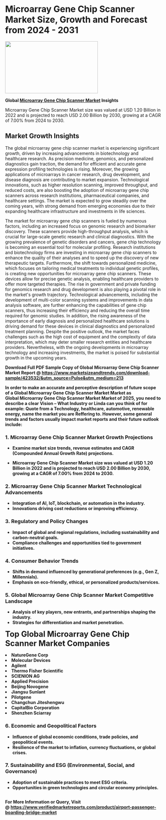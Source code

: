 <H1>Microarray Gene Chip Scanner Market Size, Growth and Forecast from 2024 - 2031</H1><img class="aligncenter size-medium wp-image-584254" src="https://thirdeyenews.in/wp-content/uploads/2024/09/Global-Market-Research-300x168.jpeg" alt="" width="300" height="168" /><p><strong>Global&nbsp;<a href="https://www.marketsizeandtrends.com/download-sample/423532/&amp;utm_source=Pulse&amp;utm_medium=213">Microarray Gene Chip Scanner Market</a> Insights</strong></p><p>Microarray Gene Chip Scanner Market size was valued at USD 1.20 Billion in 2022 and is projected to reach USD 2.00 Billion by 2030, growing at a CAGR of 7.00% from 2024 to 2030.</p><p><h2>Market Growth Insights</h2> <p>The global microarray gene chip scanner market is experiencing significant growth, driven by increasing advancements in biotechnology and healthcare research. As precision medicine, genomics, and personalized diagnostics gain traction, the demand for efficient and accurate gene expression profiling technologies is rising. Moreover, the growing applications of microarrays in cancer research, drug development, and disease diagnosis are contributing to market expansion. Technological innovations, such as higher resolution scanning, improved throughput, and reduced costs, are also boosting the adoption of microarray gene chip scanners across research institutions, pharmaceutical companies, and healthcare settings. The market is expected to grow steadily over the coming years, with strong demand from emerging economies due to their expanding healthcare infrastructure and investments in life sciences.</p> <p><strong></strong></p> <p>The market for microarray gene chip scanners is fueled by numerous factors, including an increased focus on genomic research and biomarker discovery. These scanners provide high-throughput analysis, which is crucial for large-scale genetic research and clinical diagnostics. With the growing prevalence of genetic disorders and cancers, gene chip technology is becoming an essential tool for molecular profiling. Research institutions and biotechnology firms are investing in microarray gene chip scanners to enhance the quality of their analyses and to speed up the discovery of new therapeutic targets. Furthermore, the shift towards personalized medicine, which focuses on tailoring medical treatments to individual genetic profiles, is creating new opportunities for microarray gene chip scanners. These devices allow for precise genetic analysis, enabling healthcare providers to offer more targeted therapies. The rise in government and private funding for genomics research and drug development is also playing a pivotal role in the market's growth trajectory. Technological advancements, including the development of multi-color scanning systems and improvements in data analysis software, are further enhancing the capabilities of gene chip scanners, thus increasing their efficiency and reducing the overall time required for genomic studies. In addition, the rising awareness of the importance of early diagnosis and personalized healthcare solutions is driving demand for these devices in clinical diagnostics and personalized treatment planning. Despite the positive outlook, the market faces challenges such as the high cost of equipment and the complexity of data interpretation, which may deter smaller research entities and healthcare providers. Nevertheless, with the ongoing developments in microarray technology and increasing investments, the market is poised for substantial growth in the upcoming years. <p><strong></p><p><span class=""><strong>Download Full PDF Sample Copy of Global Microarray Gene Chip Scanner Market Report</strong> @ <a href="https://www.marketsizeandtrends.com/download-sample/423532/&amp;utm_source=Pulse&amp;utm_medium=213" target="_blank">https://www.marketsizeandtrends.com/download-sample/423532/&amp;utm_source=Pulse&amp;utm_medium=213</a></span></p><p>In order to make an accurate and perceptive description of future scope of a Global&nbsp;Microarray Gene Chip Scanner Market Market as Global&nbsp;Microarray Gene Chip Scanner Market Market of 2025, you need to describe a clear Vision &ndash; What Industry or Linda can you think of for example: Quote from a Technology, healthcare, automotive, renewable energy, name the market you are Reffering to. However, some general trends and factors usually impact market reports and their future outlook include:</p><h3>1.&nbsp;<strong>Microarray Gene Chip Scanner Market Growth Projections</strong></h3><ul><li>Examine market size trends, revenue estimates and CAGR (Compounded Annual Growth Rate) projections.</li><li><p>Microarray Gene Chip Scanner Market size was valued at USD 1.20 Billion in 2022 and is projected to reach USD 2.00 Billion by 2030, growing at a CAGR of 7.00% from 2024 to 2030.</p></li></ul><h3>2.&nbsp;<strong>Microarray Gene Chip Scanner Market Technological Advancements</strong></h3><ul><li>Integration of AI, IoT, blockchain, or automation in the industry.</li><li>Innovations driving cost reductions or improving efficiency.</li></ul><h3>3.&nbsp;<strong>Regulatory and Policy Changes</strong></h3><ul><li>Impact of global and regional regulations, including sustainability and carbon-neutral goals.</li><li>Compliance challenges and opportunities tied to government initiatives.</li></ul><h3>4.&nbsp;<strong>Consumer Behavior Trends</strong></h3><ul><li>Shifts in demand influenced by generational preferences (e.g., Gen Z, Millennials).</li><li>Emphasis on eco-friendly, ethical, or personalized products/services.</li></ul><h3>5.&nbsp;<strong>Global Microarray Gene Chip Scanner Market Competitive Landscape</strong></h3><ul><li>Analysis of key players, new entrants, and partnerships shaping the industry.</li><li>Strategies for differentiation and market penetration.</li></ul><p data-pm-slice="1 1 []"><span style="color: inherit; font-family: inherit; font-size: 25px;">Top Global Microarray Gene Chip Scanner Market Companies</span></p><div class="" data-test-id=""><p><li>NatureGene Corp</li><li> Molecular Devices</li><li> Agilent</li><li> Thermo Fisher Scientific</li><li> SCIENION AG</li><li> Applied Precision</li><li> Beijing Novogene</li><li> Jiangsu Sunlant</li><li> Pilotgene</li><li> Changchun Jiteshengwu</li><li> CapitalBio Corporation</li><li> Shenzhen Sciarray</li></p></div><h3>6.&nbsp;<strong>Economic and Geopolitical Factors</strong></h3><ul><li>Influence of global economic conditions, trade policies, and geopolitical events.</li><li>Resilience of the market to inflation, currency fluctuations, or global crises.</li></ul><h3>7.&nbsp;<strong>Sustainability and ESG (Environmental, Social, and Governance)</strong></h3><ul><li>Adoption of sustainable practices to meet ESG criteria.</li><li>Opportunities in green technologies and circular economy principles.</li></ul><h2><strong style="font-size: 14px;">For More Information or Query, Visit @&nbsp;</strong><a style="background-color: #ffffff; font-size: 14px;" href="https://www.marketsizeandtrends.com/report/microarray-gene-chip-scanner-market/" target="_blank">https://www.verifiedmarketreports.com/product/airport-passenger-boarding-bridge-market</a></h2>
